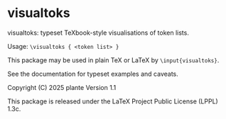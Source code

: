 # visualtoks

visualtoks: typeset TeXbook-style visualisations of token lists.

Usage: `\visualtoks { <token list> }`

This package may be used in plain TeX or LaTeX by `\input{visualtoks}`.

See the documentation for typeset examples and caveats.

Copyright (C) 2025 plante
Version 1.1

This package is released under the LaTeX Project Public License (LPPL) 1.3c.
